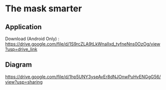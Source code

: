 
# The mask smarter


## Application

Download (Android Only) : https://drive.google.com/file/d/1S9rcZLA9tLkWnalIxd_tyfneNns0OzOg/view?usp=drive_link




## Diagram

https://drive.google.com/file/d/1hp5UNY3yseAvEr8dNJOnwPuHvENGgG56/view?usp=sharing

